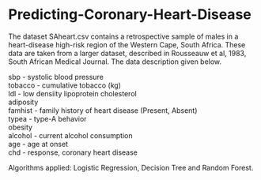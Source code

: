 # Predicting-Coronary-Heart-Disease
<p> The dataset SAheart.csv contains a retrospective sample of males in a heart-disease high-risk region of the Western Cape, South Africa. These data are taken from a larger dataset, described in   Rousseauw et al, 1983, South African Medical Journal. The data description given below. </p>

sbp - systolic blood pressure </br>
tobacco	- cumulative tobacco (kg) </br>
ldl - low densiity lipoprotein cholesterol </br>
adiposity </br>
famhist - family history of heart disease (Present, Absent) </br>
typea - type-A behavior </br>
obesity </br>
alcohol - current alcohol consumption </br>
age - age at onset </br>
chd - response, coronary heart disease </br>

Algorithms applied: Logistic Regression, Decision Tree and Random Forest.
